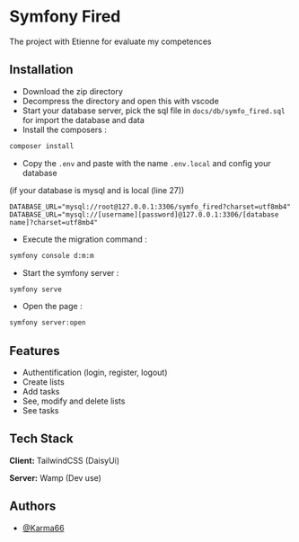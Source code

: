 
# Symfony Fired

The project with Etienne for evaluate my competences


## Installation

- Download the zip directory
- Decompress the directory and open this with vscode
- Start your database server, pick the sql file in `docs/db/symfo_fired.sql` for import the database and data
- Install the composers :
```bash
composer install
```
- Copy the `.env` and paste with the name `.env.local` and config your database

(if your database is mysql and is local (line 27))
```
DATABASE_URL="mysql://root@127.0.0.1:3306/symfo_fired?charset=utf8mb4"
DATABASE_URL="mysql://[username][password]@127.0.0.1:3306/[database name]?charset=utf8mb4"
```
- Execute the migration command :
```bash
symfony console d:m:m
```
- Start the symfony server :
```bash
symfony serve
```
- Open the page :
```bash
symfony server:open
```

## Features

- Authentification (login, register, logout)
- Create lists
- Add tasks
- See, modify and delete lists
- See tasks
## Tech Stack

**Client:** TailwindCSS (DaisyUi)

**Server:** Wamp (Dev use)


## Authors

- [@Karma66](https://www.github.com/karma666064)